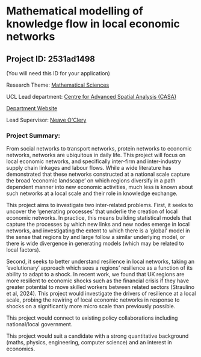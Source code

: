 # Mathematical modelling of knowledge flow in local economic networks

## Project ID: **2531ad1498**
(You will need this ID for your application)

Research Theme: [Mathematical Sciences](../themes/mathematical-sciences.md)

UCL Lead department: [Centre for Advanced Spatial Analysis (CASA)](../departments/centre-for-advanced-spatial-analysis.md)

[Department Website](https://www.ucl.ac.uk/bartlett/casa)

Lead Supervisor: [Neave O'Clery](https://profiles.ucl.ac.uk/72077)

### Project Summary:

From social networks to transport networks, protein networks to economic networks, networks are ubiquitous in daily life. This project will focus on local economic networks, and specifically inter-firm and inter-industry supply chain linkages and labour flows. While a wide literature has demonstrated that these networks constructed at a national scale capture the broad ‘economic landscape’ on which regions diversify in a path dependent manner into new economic activities, much less is known about such networks at a local scale and their role in knowledge exchange. 

This project aims to investigate two inter-related problems. First, it seeks to uncover the ‘generating processes’ that underlie the creation of local economic networks. In practice, this means building statistical models that capture the processes by which new links and new nodes emerge in local networks, and investigating the extent to which there is a ‘global’ model in the sense that regions by and large follow a similar underlying model, or there is wide divergence in generating models (which may be related to local factors). 

Second, it seeks to better understand resilience in local networks, taking an ‘evolutionary’ approach which sees a regions’ resilience as a function of its ability to adapt to a shock. In recent work, we found that UK regions are more resilient to economic shocks such as the financial crisis if they have greater potential to move skilled workers between related sectors (Straulino et al, 2024). This project would investigate the drivers of resilience at a local scale, probing the rewiring of local economic networks in response to shocks on a significantly more micro scale than previously possible. 

This project would connect to existing policy collaborations including national/local government.  

This project would suit a candidate with a strong quantitative background (maths, physics, engineering, computer science) and an interest in economics.
